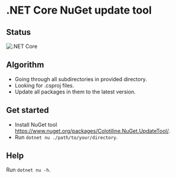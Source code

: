 # .NET Core NuGet update tool

## Status

![.NET Core](https://github.com/colotiline/nuget-update-tool/workflows/.NET%20Core/badge.svg)

## Algorithm

- Going through all subdirectories in provided directory.
- Looking for .csproj files.
- Update all packages in them to the latest version.

## Get started

- Install NuGet tool https://www.nuget.org/packages/Colotiline.NuGet.UpdateTool/.
- Run `dotnet nu ./path/to/your/directory`.

## Help

Run `dotnet nu -h`.